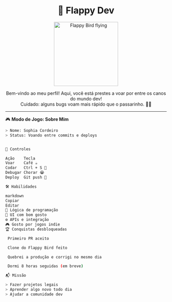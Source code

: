 <h1 align="center">🐤 Flappy Dev</h1>

<p align="center">
  <img src="https://media.giphy.com/media/8UGoYDDk4QO4M/giphy.gif" width="200" alt="Flappy Bird flying" />
</p>

<p align="center">
  Bem-vindo ao meu perfil! Aqui, você está prestes a voar por entre os canos do mundo dev! <br />
  Cuidado: alguns bugs voam mais rápido que o passarinho. 🐛💨
</p>

---

🎮 **Modo de Jogo: Sobre Mim**
```bash
> Nome: Sophia Cordeiro
> Status: Voando entre commits e deploys


🚀 Controles

Ação	Tecla
Voar	Café ☕
Codar	Ctrl + S 💾
Debugar	Chorar 😭
Deploy	Git push 🚀

🛠️ Habilidades

markdown
Copiar
Editar
🧠 Lógica de programação
🎨 UI com bom gosto
⚙️ APIs e integração
🎮 Gosto por jogos indie
🏆 Conquistas desbloqueadas

 Primeiro PR aceito

 Clone do Flappy Bird feito

 Quebrei a produção e corrigi no mesmo dia

 Dormi 8 horas seguidas (em breve)

📬 Missão

> Fazer projetos legais
> Aprender algo novo todo dia
> Ajudar a comunidade dev
